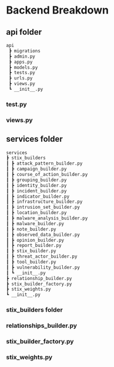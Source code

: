 # Backend Breakdown

## api folder
```bash
api
 ┣ migrations
 ┣ admin.py
 ┣ apps.py
 ┣ models.py
 ┣ tests.py
 ┣ urls.py
 ┣ views.py
 ┗ __init__.py
```

 ### test.py

 ### views.py

 ## services folder
 ```bash
 services
 ┣ stix_builders
 ┃ ┣ attack_pattern_builder.py
 ┃ ┣ campaign_builder.py
 ┃ ┣ course_of_action_builder.py
 ┃ ┣ grouping_builder.py
 ┃ ┣ identity_builder.py
 ┃ ┣ incident_builder.py
 ┃ ┣ indicator_builder.py
 ┃ ┣ infrastructure_builder.py
 ┃ ┣ intrusion_set_builder.py
 ┃ ┣ location_builder.py
 ┃ ┣ malware_analysis_builder.py
 ┃ ┣ malware_builder.py
 ┃ ┣ note_builder.py
 ┃ ┣ observed_data_builder.py
 ┃ ┣ opinion_builder.py
 ┃ ┣ report_builder.py
 ┃ ┣ stix_builder.py
 ┃ ┣ threat_actor_builder.py
 ┃ ┣ tool_builder.py
 ┃ ┣ vulnerability_builder.py
 ┃ ┗ __init__.py
 ┣ relationship_builder.py
 ┣ stix_builder_factory.py
 ┣ stix_weights.py
 ┗ __init__.py
```

 ### stix_builders folder

 ### relationships_builder.py

 ### stix_builder_factory.py
 
 ### stix_weights.py
 
